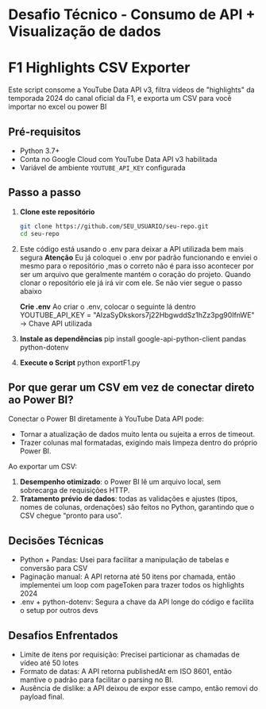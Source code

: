 # Desafio Técnico - Consumo de API + Visualização de dados


# F1 Highlights CSV Exporter

Este script consome a YouTube Data API v3, filtra vídeos de "highlights" da temporada 2024 do canal oficial da F1, e exporta um CSV para você importar no excel ou power BI

## Pré-requisitos

- Python 3.7+
- Conta no Google Cloud com YouTube Data API v3 habilitada
- Variável de ambiente `YOUTUBE_API_KEY` configurada

## Passo a passo

1. **Clone este repositório**  
   ```bash
   git clone https://github.com/SEU_USUARIO/seu-repo.git
   cd seu-repo

2. Este código está usando o .env para deixar a API utilizada bem mais segura 
    **Atenção** 
    Eu já coloquei o .env por padrão funcionando e enviei o mesmo para o repositório ,mas o correto não é para isso acontecer por ser um arquivo que geralmente mantém o coração do projeto. Quando clonar o repositório ele já irá vir com ele. Se não vier segue o passo abaixo 
    
    **Crie .env** 
    Ao criar o .env, colocar o seguinte lá dentro YOUTUBE_API_KEY = "AIzaSyDkskors7j22HbgwddSz1hZz3pg90IfnWE" -> Chave API utilizada

3. **Instale as dependências**
    pip install google-api-python-client pandas python-dotenv

4. **Execute o Script** 
    python exportF1.py


## Por que gerar um CSV em vez de conectar direto ao Power BI?

Conectar o Power BI diretamente à YouTube Data API pode:
- Tornar a atualização de dados muito lenta ou sujeita a erros de timeout.
- Trazer colunas mal formatadas, exigindo mais limpeza dentro do próprio Power BI.

Ao exportar um CSV:
1. **Desempenho otimizado**: o Power BI lê um arquivo local, sem sobrecarga de requisições HTTP.  
2. **Tratamento prévio de dados**: todas as validações e ajustes (tipos, nomes de colunas, ordenações) são feitos no Python, garantindo que o CSV chegue “pronto para uso”.


## Decisões Técnicas 
- Python + Pandas: Usei para facilitar a manipulação de tabelas e conversão para CSV
- Paginação manual: A API retorna até 50 itens por chamada, então implementei um loop com pageToken para trazer todos os highlights 2024 
- .env + python-dotenv: Segura a chave da API longe do código e facilita o setup por outros devs 

## Desafios Enfrentados 
- Limite de itens por requisição: Precisei particionar as chamadas de vídeo até 50 lotes 
- Formato de datas: A API retorna publishedAt em ISO 8601, então mantive o padrão para facilitar o parsing no BI. 
- Ausência de dislike: a API deixou de expor esse campo, então removi do payload final. 
